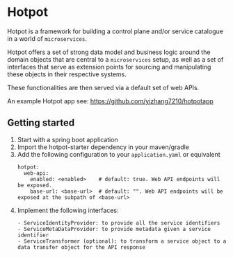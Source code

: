 # Hotpot

Hotpot is a framework for building a control plane and/or service catalogue
in a world of `microservices`.

Hotpot offers a set of strong data model and business logic around the domain
objects that are central to a `microservices` setup, as well as a set of interfaces
that serve as extension points for sourcing and manipulating these objects in their
respective systems.

These functionalities are then served via a default set of web APIs.

An example Hotpot app see: https://github.com/yizhang7210/hotpotapp


## Getting started
1. Start with a spring boot application
1. Import the hotpot-starter dependency in your maven/gradle
1. Add the following configuration to your `application.yaml` or equivalent
    ```$yaml
    hotpot:
      web-api:
        enabled: <enabled>    # default: true. Web API endpoints will be exposed.
        base-url: <base-url>  # default: "". Web API endpoints will be exposed at the subpath of <base-url>
    ```
1. Implement the following interfaces:
    ```
    - ServiceIdentityProvider: to provide all the service identifiers
    - ServiceMetaDataProvider: to provide metadata given a service identifier
    - ServiceTransformer (optional): to transform a service object to a data transfer object for the API response
    ```